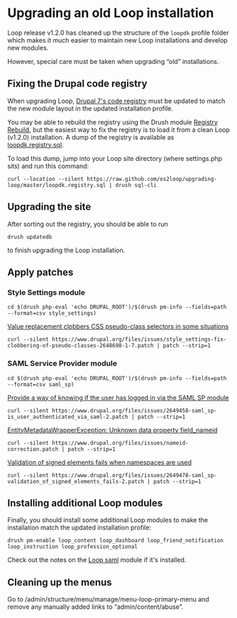 # Upgrading an old Loop installation

Loop release v1.2.0 has cleaned up the structure of the `loopdk`
profile folder which makes it much easier to maintain new Loop
installations and develop new modules.

However, special care must be taken when upgrading “old”
installations.


## Fixing the Drupal code registry

When upgrading Loop,
[Drupal 7's code registry](https://www.drupal.org/node/350780) must be
updated to match the new module layout in the updated installation
profile.

You may be able to rebuild the registry using the Drush module
[Registry Rebuild](https://www.drupal.org/project/registry_rebuild),
but the easiest way to fix the registry is to load it from a clean
Loop (v1.2.0) installation. A dump of the registry is available as
[loopdk.registry.sql](https://raw.github.com/os2loop/upgrading-loop/master/loopdk.registry.sql).

To load this dump, jump into your Loop site directory (where
settings.php sits) and run this command:

```
curl --location --silent https://raw.github.com/os2loop/upgrading-loop/master/loopdk.registry.sql | drush sql-cli
```

## Upgrading the site

After sorting out the registry, you should be able to run

```
drush updatedb
```

to finish upgrading the Loop installation.

## Apply patches

### Style Settings module

```
cd $(drush php-eval 'echo DRUPAL_ROOT')/$(drush pm-info --fields=path --format=csv style_settings)
```

[Value replacement clobbers CSS pseudo-class selectors in some situations](https://www.drupal.org/node/2648698)

```
curl --silent https://www.drupal.org/files/issues/style_settings-fix-clobbering-of-pseudo-classes-2648698-1-7.patch | patch --strip=1
```

### SAML Service Provider module

```
cd $(drush php-eval 'echo DRUPAL_ROOT')/$(drush pm-info --fields=path --format=csv saml_sp)
```

[Provide a way of knowing if the user has logged in via the SAML SP module](https://www.drupal.org/node/2649458)

```
curl --silent https://www.drupal.org/files/issues/2649458-saml_sp-is_user_authenticated_via_saml-2.patch | patch --strip=1
```

[EntityMetadataWrapperException: Unknown data property field_nameid](https://www.drupal.org/node/2572715)

```
curl --silent https://www.drupal.org/files/issues/nameid-correction.patch | patch --strip=1
```

[Validation of signed elements fails when namespaces are used](https://www.drupal.org/node/2649478)

```
curl --silent https://www.drupal.org/files/issues/2649478-saml_sp-validation_of_signed_elements_fails-2.patch | patch --strip=1
```

## Installing additional Loop modules

Finally, you should install some additional Loop modules to make the installation match the updated installation profile:

```
drush pm-enable loop_content loop_dashboard loop_friend_notification loop_instruction loop_profession_optional
```

Check out the notes on the [Loop saml](https://github.com/os2loop/profile/blob/master/modules/loop_saml/README.md) module if it's installed.

## Cleaning up the menus

Go to /admin/structure/menu/manage/menu-loop-primary-menu and remove any manually added links to “admin/content/abuse”.
